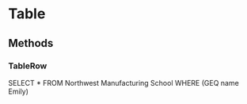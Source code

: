 # Table

## Methods

### TableRow

SELECT * FROM Northwest Manufacturing School WHERE (GEQ name Emily)